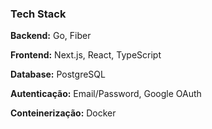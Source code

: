 ### Tech Stack

**Backend:** Go, Fiber

**Frontend:** Next.js, React, TypeScript

**Database:** PostgreSQL

**Autenticação:** Email/Password, Google OAuth

**Conteinerização:** Docker
